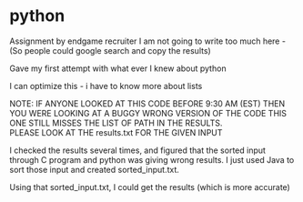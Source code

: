 python
======

Assignment by endgame recruiter
I am not going to write too much here - (So people could google search and copy the results)

Gave my first attempt with what ever I knew about python

I can optimize this - i have to know more about lists

NOTE:  IF ANYONE LOOKED AT THIS CODE BEFORE 9:30 AM (EST) THEN YOU WERE LOOKING AT A BUGGY WRONG VERSION OF THE CODE
      THIS ONE STILL MISSES THE LIST OF PATH IN THE RESULTS.  
      PLEASE LOOK AT THE results.txt FOR THE GIVEN INPUT

I checked the results several times, and figured that the sorted input through C program and python was giving wrong results. I just used Java to sort those input and created sorted_input.txt.

Using that sorted_input.txt, I could get the results (which is more accurate)
